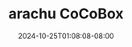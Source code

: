 --- 
title: "arachu CoCoBox"
description: "download  video bokep arachu CoCoBox durasi panjang   new"
date: 2024-10-25T01:08:08-08:00
file_code: "0nob0a09m1b3"
draft: false
cover: "olftl8ujdog9isim.jpg"
tags: ["arachu", "CoCoBox", "bokep-indo", "bokep-viral", "bokep-ig"]
length: 10
fld_id: "1483117"
foldername: "Arachu update"
categories: ["Arachu update"]
views: 0
---